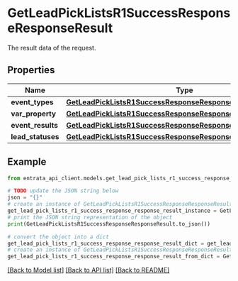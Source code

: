 # GetLeadPickListsR1SuccessResponseResponseResult

The result data of the request.

## Properties

Name | Type | Description | Notes
------------ | ------------- | ------------- | -------------
**event_types** | [**GetLeadPickListsR1SuccessResponseResponseResultEventTypes**](GetLeadPickListsR1SuccessResponseResponseResultEventTypes.md) |  | [optional] 
**var_property** | [**GetLeadPickListsR1SuccessResponseResponseResultProperty**](GetLeadPickListsR1SuccessResponseResponseResultProperty.md) |  | [optional] 
**event_results** | [**GetLeadPickListsR1SuccessResponseResponseResultEventResults**](GetLeadPickListsR1SuccessResponseResponseResultEventResults.md) |  | [optional] 
**lead_statuses** | [**GetLeadPickListsR1SuccessResponseResponseResultLeadStatuses**](GetLeadPickListsR1SuccessResponseResponseResultLeadStatuses.md) |  | [optional] 

## Example

```python
from entrata_api_client.models.get_lead_pick_lists_r1_success_response_response_result import GetLeadPickListsR1SuccessResponseResponseResult

# TODO update the JSON string below
json = "{}"
# create an instance of GetLeadPickListsR1SuccessResponseResponseResult from a JSON string
get_lead_pick_lists_r1_success_response_response_result_instance = GetLeadPickListsR1SuccessResponseResponseResult.from_json(json)
# print the JSON string representation of the object
print(GetLeadPickListsR1SuccessResponseResponseResult.to_json())

# convert the object into a dict
get_lead_pick_lists_r1_success_response_response_result_dict = get_lead_pick_lists_r1_success_response_response_result_instance.to_dict()
# create an instance of GetLeadPickListsR1SuccessResponseResponseResult from a dict
get_lead_pick_lists_r1_success_response_response_result_from_dict = GetLeadPickListsR1SuccessResponseResponseResult.from_dict(get_lead_pick_lists_r1_success_response_response_result_dict)
```
[[Back to Model list]](../README.md#documentation-for-models) [[Back to API list]](../README.md#documentation-for-api-endpoints) [[Back to README]](../README.md)


